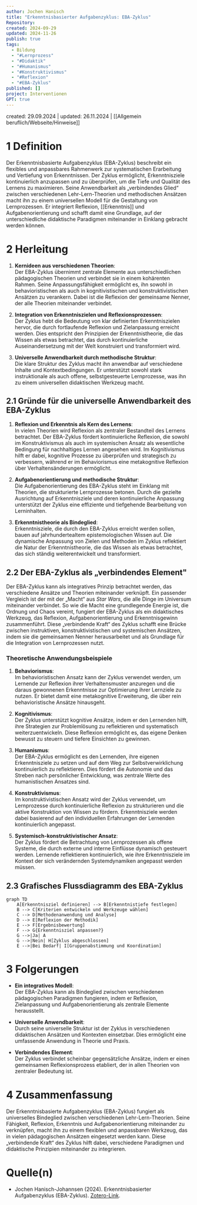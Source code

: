 ```yaml
---
author: Jochen Hanisch
title: "Erkenntnisbasierter Aufgabenzyklus: EBA-Zyklus"
Repository: 
created: 2024-09-29
updated: 2024-11-26
publish: true
tags:
  - Bildung
  - "#Lernprozess"
  - "#Didaktik"
  - "#Humanismus"
  - "#Konstruktivismus"
  - "#Reflexion"
  - "#EBA-Zyklus"
published: []
project: Interventionen
GPT: true
---
```


created: 29.09.2024 | updated: 26.11.2024 | [[Allgemein beruflich/Webseite/Hinweise]]

# 1 Definition

Der Erkenntnisbasierte Aufgabenzyklus (EBA-Zyklus) beschreibt ein flexibles und anpassbares Rahmenwerk zur systematischen Erarbeitung und Vertiefung von Erkenntnissen. Der Zyklus ermöglicht, Erkenntnisziele kontinuierlich anzupassen und zu überprüfen, um die Tiefe und Qualität des Lernens zu maximieren. Seine Anwendbarkeit als „verbindendes Glied“ zwischen verschiedenen Lehr-Lern-Theorien und methodischen Ansätzen macht ihn zu einem universellen Modell für die Gestaltung von Lernprozessen. Er integriert Reflexion, [[Erkenntnis]] und Aufgabenorientierung und schafft damit eine Grundlage, auf der unterschiedliche didaktische Paradigmen miteinander in Einklang gebracht werden können.

# 2 Herleitung

1. **Kernideen aus verschiedenen Theorien**:  
   Der EBA-Zyklus übernimmt zentrale Elemente aus unterschiedlichen pädagogischen Theorien und verbindet sie in einem kohärenten Rahmen. Seine Anpassungsfähigkeit ermöglicht es, ihn sowohl in behavioristischen als auch in kognitivistischen und konstruktivistischen Ansätzen zu verankern. Dabei ist die Reflexion der gemeinsame Nenner, der alle Theorien miteinander verbindet.

2. **Integration von Erkenntniszielen und Reflexionsprozessen**:  
   Der Zyklus hebt die Bedeutung von klar definierten Erkenntniszielen hervor, die durch fortlaufende Reflexion und Zielanpassung erreicht werden. Dies entspricht den Prinzipien der Erkenntnistheorie, die das Wissen als etwas betrachtet, das durch kontinuierliche Auseinandersetzung mit der Welt konstruiert und transformiert wird.

3. **Universelle Anwendbarkeit durch methodische Struktur**:  
   Die klare Struktur des Zyklus macht ihn anwendbar auf verschiedene Inhalte und Kontextbedingungen. Er unterstützt sowohl stark instruktionale als auch offene, selbstgesteuerte Lernprozesse, was ihn zu einem universellen didaktischen Werkzeug macht.

## 2.1 Gründe für die universelle Anwendbarkeit des EBA-Zyklus

1. **Reflexion und Erkenntnis als Kern des Lernens**:  
   In vielen Theorien wird Reflexion als zentraler Bestandteil des Lernens betrachtet. Der EBA-Zyklus fördert kontinuierliche Reflexion, die sowohl im Konstruktivismus als auch im systemischen Ansatz als wesentliche Bedingung für nachhaltiges Lernen angesehen wird. Im Kognitivismus hilft er dabei, kognitive Prozesse zu überprüfen und strategisch zu verbessern, während er im Behaviorismus eine metakognitive Reflexion über Verhaltensänderungen ermöglicht.

2. **Aufgabenorientierung und methodische Struktur**:  
   Die Aufgabenorientierung des EBA-Zyklus steht im Einklang mit Theorien, die strukturierte Lernprozesse betonen. Durch die gezielte Ausrichtung auf Erkenntnisziele und deren kontinuierliche Anpassung unterstützt der Zyklus eine effiziente und tiefgehende Bearbeitung von Lerninhalten.

3. **Erkenntnistheorie als Bindeglied**:  
   Erkenntnisziele, die durch den EBA-Zyklus erreicht werden sollen, bauen auf jahrhundertealtem epistemologischen Wissen auf. Die dynamische Anpassung von Zielen und Methoden im Zyklus reflektiert die Natur der Erkenntnistheorie, die das Wissen als etwas betrachtet, das sich ständig weiterentwickelt und transformiert.

## 2.2 Der EBA-Zyklus als „verbindendes Element"

Der EBA-Zyklus kann als integratives Prinzip betrachtet werden, das verschiedene Ansätze und Theorien miteinander verknüpft. Ein passender Vergleich ist der mit der „Macht“ aus *Star Wars*, die alle Dinge im Universum miteinander verbindet. So wie die Macht eine grundlegende Energie ist, die Ordnung und Chaos vereint, fungiert der EBA-Zyklus als ein didaktisches Werkzeug, das Reflexion, Aufgabenorientierung und Erkenntnisgewinn zusammenführt. Diese „verbindende Kraft“ des Zyklus schafft eine Brücke zwischen instruktiven, konstruktivistischen und systemischen Ansätzen, indem sie die gemeinsamen Nenner herausarbeitet und als Grundlage für die Integration von Lernprozessen nutzt.

### Theoretische Anwendungsbeispiele

1. **Behaviorismus**:  
   Im behavioristischen Ansatz kann der Zyklus verwendet werden, um Lernende zur Reflexion ihrer Verhaltensmuster anzuregen und die daraus gewonnenen Erkenntnisse zur Optimierung ihrer Lernziele zu nutzen. Er bietet damit eine metakognitive Erweiterung, die über rein behavioristische Ansätze hinausgeht.

2. **Kognitivismus**:  
   Der Zyklus unterstützt kognitive Ansätze, indem er den Lernenden hilft, ihre Strategien zur Problemlösung zu reflektieren und systematisch weiterzuentwickeln. Diese Reflexion ermöglicht es, das eigene Denken bewusst zu steuern und tiefere Einsichten zu gewinnen.

3. **Humanismus**:  
   Der EBA-Zyklus ermöglicht es den Lernenden, ihre eigenen Erkenntnisziele zu setzen und auf dem Weg zur Selbstverwirklichung kontinuierlich zu reflektieren. Dies fördert die Autonomie und das Streben nach persönlicher Entwicklung, was zentrale Werte des humanistischen Ansatzes sind.

4. **Konstruktivismus**:  
   Im konstruktivistischen Ansatz wird der Zyklus verwendet, um Lernprozesse durch kontinuierliche Reflexion zu strukturieren und die aktive Konstruktion von Wissen zu fördern. Erkenntnisziele werden dabei basierend auf den individuellen Erfahrungen der Lernenden kontinuierlich angepasst.

5. **Systemisch-konstruktivistischer Ansatz**:  
   Der Zyklus fördert die Betrachtung von Lernprozessen als offene Systeme, die durch externe und interne Einflüsse dynamisch gesteuert werden. Lernende reflektieren kontinuierlich, wie ihre Erkenntnisziele im Kontext der sich verändernden Systemdynamiken angepasst werden müssen.

## 2.3 Grafisches Flussdiagramm des EBA-Zyklus

```mermaid
graph TD
    A[Erkenntnisziel definieren] --> B[Erkenntnistiefe festlegen]
    B --> C[Kriterien entwickeln und Werkzeuge wählen]
    C --> D[Methodenanwendung und Analyse]
    D --> E[Reflexion der Methodik]
    E --> F[Ergebnisbewertung]
    F --> G{Erkenntnisziel anpassen?}
    G -->|Ja| A
    G -->|Nein| H[Zyklus abgeschlossen]
    E -->|Bei Bedarf| I[Gruppenabstimmung und Koordination]
```

# 3 Folgerungen

- **Ein integratives Modell**:  
  Der EBA-Zyklus kann als Bindeglied zwischen verschiedenen pädagogischen Paradigmen fungieren, indem er Reflexion, Zielanpassung und Aufgabenorientierung als zentrale Elemente herausstellt.

- **Universelle Anwendbarkeit**:  
  Durch seine universelle Struktur ist der Zyklus in verschiedenen didaktischen Ansätzen und Kontexten einsetzbar. Dies ermöglicht eine umfassende Anwendung in Theorie und Praxis.

- **Verbindendes Element**:  
  Der Zyklus verbindet scheinbar gegensätzliche Ansätze, indem er einen gemeinsamen Reflexionsprozess etabliert, der in allen Theorien von zentraler Bedeutung ist.
# 4 Zusammenfassung

Der Erkenntnisbasierte Aufgabenzyklus (EBA-Zyklus) fungiert als universelles Bindeglied zwischen verschiedenen Lehr-Lern-Theorien. Seine Fähigkeit, Reflexion, Erkenntnis und Aufgabenorientierung miteinander zu verknüpfen, macht ihn zu einem flexiblen und anpassbaren Werkzeug, das in vielen pädagogischen Ansätzen eingesetzt werden kann. Diese „verbindende Kraft“ des Zyklus hilft dabei, verschiedene Paradigmen und didaktische Prinzipien miteinander zu integrieren.
# Quelle(n)

- Jochen Hanisch-Johannsen (2024). Erkenntnisbasierter Aufgabenzyklus (EBA-Zyklus). [Zotero-Link](zotero://select/items/@openaiErkenntnisbasierterAufgabenzyklusEBAZyklus2024).